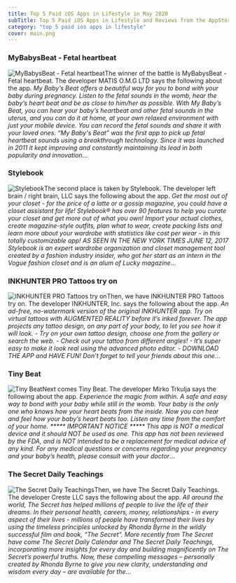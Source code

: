 ```yaml
---
title: Top 5 Paid iOS Apps in Lifestyle in May 2020
subTitle: Top 5 Paid iOS Apps in Lifestyle and Reviews from the AppStore in May 2020.
category: "top 5 paid ios apps in lifestyle"
cover: main.png
---
```


### MyBabysBeat - Fetal heartbeat

![MyBabysBeat - Fetal heartbeat](https://is1-ssl.mzstatic.com/image/thumb/Purple124/v4/ad/01/b2/ad01b2c4-d948-0dc9-0308-2cf519b11f47/AppIcon-1-0-0-1x_U007emarketing-0-0-4-0-85-220.png/100x100bb.png)The winner of the battle is MyBabysBeat - Fetal heartbeat. The developer MATIS O.M.G LTD says the following about the app. _My Baby’s Beat offers a beautiful way for you to bond with your baby during pregnancy. Listen to the fetal sounds in the womb, hear the baby’s heart beat and be as close to him/her as possible.   With My Baby’s Beat, you can hear your baby’s heartbeat and other fetal sounds in the uterus, and you can do it at home, at your own relaxed environment with just your mobile device. You can record the fetal sounds and share it with your loved ones.   “My Baby's Beat” was the first app to pick up fetal heartbeat sounds using a breakthrough technology. Since it was launched in 2011 it kept improving and constantly maintaining its lead in both popularity and innovation_...

### Stylebook

![Stylebook](https://is4-ssl.mzstatic.com/image/thumb/Purple123/v4/55/e4/44/55e444e7-0506-611e-4561-7ce3c16e271d/AppIcon-0-1x_U007emarketing-0-0-GLES2_U002c0-512MB-sRGB-0-0-0-85-220-0-0-0-3.png/100x100bb.png)The second place is taken by Stylebook. The developer left brain / right brain, LLC says the following about the app. _Get the most out of your closet - for the price of a latte or a gossip magazine, you could have a closet assistant for life!  Stylebook® has over 90 features to help you curate your closet and get more out of what you own!  Import your actual clothes, create magazine-style outfits, plan what to wear, create packing lists and learn more about your wardrobe with statistics like cost per wear - in this totally customizable app!  AS SEEN IN THE NEW YORK TIMES JUNE 12, 2017  Stylebook is an expert wardrobe organization and closet management tool created by a fashion industry insider, who got her start as an intern in the Vogue fashion closet and is an alum of Lucky magazine_...

### INKHUNTER PRO Tattoos try on

![INKHUNTER PRO Tattoos try on](https://is1-ssl.mzstatic.com/image/thumb/Purple113/v4/0b/a0/86/0ba086f0-9152-c2a7-3e7d-2d53c4b6dba4/AppIcon.pro-0-0-1x_U007emarketing-0-0-0-7-0-85-220.png/100x100bb.png)Then, we have INKHUNTER PRO Tattoos try on. The developer INKHUNTER, Inc. says the following about the app. _An ad-free, no-watermark version of the original INKHUNTER app.  Try on virtual tattoos with AUGMENTED REALITY before it’s inked forever. The app projects any tattoo design, on any part of your body, to let you see how it will look.  - Try on your own tattoo design, choose one from the gallery or search the web. - Check out your tattoo from different angles! - It’s super easy to make it look real using the advanced photo editor. - DOWNLOAD THE APP and HAVE FUN!  Don’t forget to tell your friends about this one_...

### Tiny Beat

![Tiny Beat](https://is3-ssl.mzstatic.com/image/thumb/Purple114/v4/fd/e4/8d/fde48dd0-1c8b-1394-54dc-3cf4888f071f/Pearl-1x_U007emarketing-0-0-GLES2_U002c0-512MB-sRGB-0-0-0-85-220-0-0-0-6.png/100x100bb.png)Next comes Tiny Beat. The developer Mirko Trkulja says the following about the app. _Experience the magic from within. A safe and easy way to bond with your baby while still in the womb.  Your baby is the only one who knows how your heart beats from the inside.  Now you can hear and feel how your baby’s heart beats too.  Listen any time from the comfort of your home.   ***** IMPORTANT NOTICE *****  This app is NOT a medical device and it should NOT be used as one.  This app has not been reviewed by the FDA, and is NOT intended to be a replacement for medical advice of any kind.  For any medical questions or concerns regarding your pregnancy and your baby’s health, please consult with your doctor_...

### The Secret Daily Teachings

![The Secret Daily Teachings](https://is4-ssl.mzstatic.com/image/thumb/Purple123/v4/4d/10/07/4d10077d-3015-feba-915e-f4c48965bf46/AppIcon-0-1x_U007emarketing-0-0-GLES2_U002c0-512MB-sRGB-0-0-0-85-220-0-0-0-7.png/100x100bb.png)Then, we have The Secret Daily Teachings. The developer Creste LLC says the following about the app. _All around the world, The Secret has helped millions of people to live the life of their dreams. In their personal health, careers, money, relationships - in every aspect of their lives - millions of people have transformed their lives by using the timeless principles unlocked by Rhonda Byrne in the wildly successful film and book, “The Secret”.  More recently from The Secret have come The Secret Daily Calendar and The Secret Daily Teachings, incorporating more insights for every day and building magnificently on The Secret’s powerful truths. Now, these compelling messages – personally created by Rhonda Byrne to give you new clarity, understanding and wisdom every day – are available for the_...

